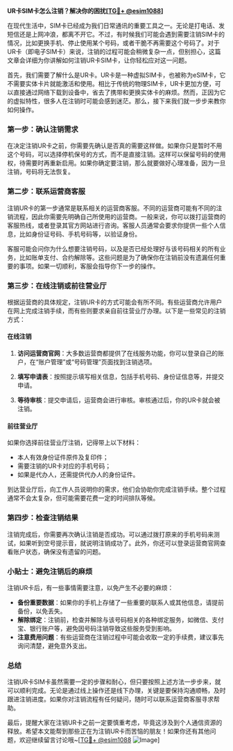 **UR卡SIM卡怎么注销？解决你的困扰[[TG💪+ @esim1088](https://t.me/s/esim1088)]**

在现代生活中，SIM卡已经成为我们日常通讯的重要工具之一。无论是打电话、发短信还是上网冲浪，都离不开它。不过，有时候我们可能会遇到需要注销SIM卡的情况，比如更换手机、停止使用某个号码，或者干脆不再需要这个号码了。对于UR卡（即电子SIM卡）来说，注销的过程可能会稍微复杂一点，但别担心，这篇文章会详细为你讲解如何注销UR卡SIM卡，让你轻松应对这一问题。

首先，我们需要了解什么是UR卡。UR卡是一种虚拟SIM卡，也被称为eSIM卡，它不需要实体卡片就能激活和使用。相比于传统的物理SIM卡，UR卡更加方便，可以直接通过网络下载到设备中，省去了携带和更换实体卡的麻烦。然而，正因为它的虚拟特性，很多人在注销时可能会感到迷茫。那么，接下来我们就一步步来教你如何操作。

### 第一步：确认注销需求

在决定注销UR卡之前，你需要先确认是否真的需要这样做。如果你只是暂时不用这个号码，可以选择停机保号的方式，而不是直接注销。这样可以保留号码的使用权，待需要时再重新启用。如果你确定要注销，那么就要做好心理准备，因为一旦注销，号码将无法恢复。

### 第二步：联系运营商客服

注销UR卡的第一步通常是联系相关的运营商客服。不同的运营商可能有不同的注销流程，因此你需要先明确自己所使用的运营商。一般来说，你可以拨打运营商的客服热线，或者登录其官方网站进行咨询。客服人员通常会要求你提供一些个人信息，比如身份证号码、手机号码等，以验证身份。

客服可能会问你为什么想要注销号码，以及是否已经处理好与该号码相关的所有业务，比如账单支付、合约解除等。这些问题是为了确保你在注销前没有遗漏任何重要的事项。如果一切顺利，客服会指导你下一步的操作。

### 第三步：在线注销或前往营业厅

根据运营商的具体规定，注销UR卡的方式可能会有所不同。有些运营商允许用户在网上完成注销手续，而有些则要求亲自前往营业厅办理。以下是一些常见的注销方式：

#### 在线注销

1. **访问运营商官网**：大多数运营商都提供了在线服务功能，你可以登录自己的账户，在“账户管理”或“号码管理”页面找到注销选项。
   
2. **填写申请表**：按照提示填写相关信息，包括手机号码、身份证信息等，并提交申请。

3. **等待审核**：提交申请后，运营商会进行审核。审核通过后，你的UR卡就会被注销。

#### 前往营业厅

如果你选择前往营业厅注销，记得带上以下材料：
- 本人有效身份证件原件及复印件；
- 需要注销的UR卡对应的手机号码；
- 如果是代办人，还需提供代办人的身份证件。

到达营业厅后，向工作人员说明你的需求，他们会协助你完成注销手续。整个过程通常不会太复杂，但可能需要花费一定的时间排队等候。

### 第四步：检查注销结果

注销完成后，你需要再次确认注销是否成功。可以通过拨打原来的手机号码来测试，如果听到空号提示音，就说明注销成功了。此外，你还可以登录运营商官网查看账户状态，确保没有遗留的问题。

### 小贴士：避免注销后的麻烦

注销UR卡后，有一些事情需要注意，以免产生不必要的麻烦：
- **备份重要数据**：如果你的手机上存储了一些重要的联系人或其他信息，请提前备份，以免丢失。
- **解除绑定**：注销前，检查并解除与该号码相关的各种绑定服务，如微信、支付宝、银行账户等，避免因号码注销导致这些服务受到影响。
- **注意费用问题**：有些运营商在注销过程中可能会收取一定的手续费，建议事先询问清楚，避免意外支出。

### 总结

注销UR卡SIM卡虽然需要一定的步骤和耐心，但只要按照上述方法一步步来，就可以顺利完成。无论是通过线上操作还是线下办理，关键是要保持沟通顺畅，及时跟进注销进度。如果你对注销流程有任何疑问，随时可以联系运营商客服寻求帮助。

最后，提醒大家在注销UR卡之前一定要慎重考虑，毕竟这涉及到个人通信资源的释放。希望本文能帮到那些正在为注销UR卡而苦恼的朋友！如果你还有其他问题，欢迎继续留言讨论哦~[[TG💪+ @esim1088](https://t.me/s/esim1088) ![Image](https://i.postimg.cc/4NQfJmqS/Snipaste-2025-05-13-00-14-12.png)]